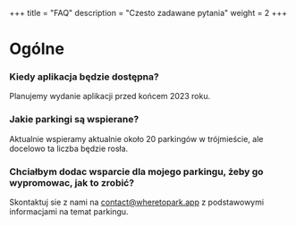 +++
title = "FAQ"
description = "Czesto zadawane pytania"
weight = 2
+++

# Ogólne

### Kiedy aplikacja będzie dostępna?

Planujemy wydanie aplikacji przed końcem 2023 roku.

### Jakie parkingi są wspierane?

Aktualnie wspieramy aktualnie około 20 parkingów w trójmieście, ale docelowo ta liczba będzie rosła.

### Chciałbym dodac wsparcie dla mojego parkingu, żeby go wypromowac, jak to zrobić?

Skontaktuj sie z nami na [contact@wheretopark.app](mailto:contact@wheretopark.app) z podstawowymi informacjami na temat parkingu.